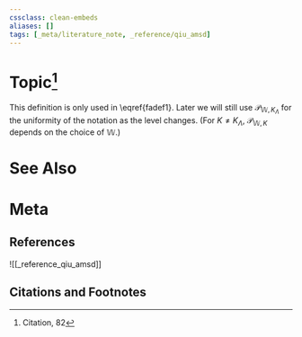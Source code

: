 ```yaml
---
cssclass: clean-embeds
aliases: []
tags: [_meta/literature_note, _reference/qiu_amsd]
---
```

# Topic[^1]



 

This definition is only used in \eqref{fadef1}. Later we will still use ${\mathcal {P}}_{{\mathbb {W}},K_\Lambda}$ for the uniformity of the notation as  the level changes. (For $K\neq K_\Lambda$,  ${\mathcal {P}}_{{\mathbb {W}},K}$ depends on the choice of ${\mathbb {W}}$.)
 

  
  

# See Also

# Meta
## References
![[_reference_qiu_amsd]]


## Citations and Footnotes
[^1]: Citation, 82